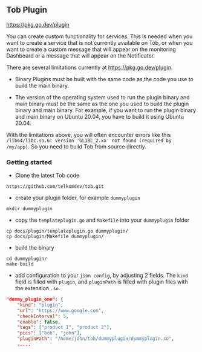 ## Tob Plugin

https://pkg.go.dev/plugin

You can create custom functionality for services. This is needed when you want to create a service that is not currently available on Tob, or when you want to create a custom message that will appear on the monitoring Dashboard or a message that will appear on the Notificator.

There are several limitations currently at https://pkg.go.dev/plugin. 
- Binary Plugins must be built with the same code as the code you use to build the main binary.

- The version of the operating system used to run the plugin binary and main binary must be the same as the one you used to build the plugin binary and main binary. For example, if you want to run the plugin binary and main binary on Ubuntu 20.04, you have to build it using Ubuntu 20.04.

With the limitations above, you will often encounter errors like this `/lib64/libc.so.6: version 'GLIBC_2.xx' not found (required by /my/app)`. So you need to build Tob from source directly.

### Getting started

- Clone the latest Tob code
```shell
https://github.com/telkomdev/tob.git
```

- create your plugin folder, for example `dummyplugin`
```shell
mkdir dummyplugin
```

- copy the `templateplugin.go` and `Makefile` into your `dummyplugin` folder
```shell
cp docs/plugin/templateplugin.go dummyplugin/
cp docs/plugin/Makefile dummyplugin/
```

- build the binary
```shell
cd dummyplugin/
make build
```

- add configuration to your `json config`, by adjusting 2 fields. The `kind` field is filled with `plugin`, and `pluginPath` is filled with plugin files with the extension `.so`.

```json
"dummy_plugin_one": {
    "kind": "plugin",
    "url": "https://www.google.com",
    "checkInterval": 5,
    "enable": false,
    "tags": ["product 1", "product 2"],
    "pics": ["bob", "john"],
    "pluginPath": "/home/john/tob/dummyplugin/dummyplugin.so",
    .....
```